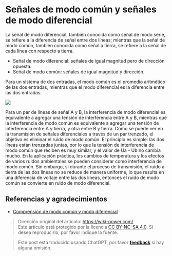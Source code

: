 # Señales de modo común y señales de modo diferencial

La señal de modo diferencial, también conocida como señal de modo serie, se refiere a la diferencia de señal entre dos líneas; mientras que la señal de modo común, también conocida como señal a tierra, se refiere a la señal de cada línea con respecto a tierra.

- Señal de modo diferencial: señales de igual magnitud pero de dirección opuesta.
- Señal de modo común: señales de igual magnitud y dirección.

Para un sistema de dos entradas, el modo común es el promedio aritmético de las dos entradas, mientras que el modo diferencial es la diferencia entre las dos entradas.

![](https://f004.backblazeb2.com/file/wiki-media/img/20211216134434.png)

Para un par de líneas de señal A y B, la interferencia de modo diferencial es equivalente a agregar una tensión de interferencia entre A y B, mientras que la interferencia de modo común es equivalente a agregar una tensión de interferencia entre A y tierra, y otra entre B y tierra. Como se puede ver en la transmisión de señales diferenciales a través de un par trenzado, el objetivo es eliminar el ruido de modo común. El principio es simple: las dos líneas están trenzadas juntas, por lo que la tensión de interferencia de modo común que reciben es muy similar, y el valor de Ua - Ub no cambia mucho. En la aplicación práctica, los cambios de temperatura y los efectos de varios ruidos ambientales se pueden considerar como interferencia de modo común. Sin embargo, si durante el proceso de transmisión, el ruido a tierra de las dos líneas no se reduce de manera uniforme, lo que resulta en una diferencia de voltaje entre las dos líneas, entonces el ruido de modo común se convierte en ruido de modo diferencial.

## Referencias y agradecimientos

- [Comprensión de modo común y modo diferencial](http://murata.eetrend.com/article/2018-05/1001554.html)

> Dirección original del artículo: <https://wiki-power.com/>  
> Este artículo está protegido por la licencia [CC BY-NC-SA 4.0](https://creativecommons.org/licenses/by/4.0/deed.zh). Si desea reproducirlo, por favor indique la fuente.

> Este post está traducido usando ChatGPT, por favor [**feedback**](https://github.com/linyuxuanlin/Wiki_MkDocs/issues/new) si hay alguna omisión.